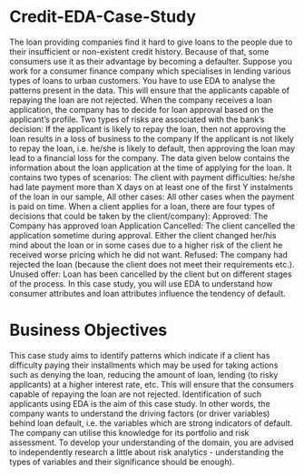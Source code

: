 # Credit-EDA-Case-Study
The loan providing companies find it hard to give loans to the people due to their insufficient or non-existent credit history. Because of that, some consumers use it as their advantage by becoming a defaulter. Suppose you work for a consumer finance company which specialises in lending various types of loans to urban customers. You have to use EDA to analyse the patterns present in the data. This will ensure that the applicants capable of repaying the loan are not rejected. When the company receives a loan application, the company has to decide for loan approval based on the applicant’s profile. Two types of risks are associated with the bank’s decision: If the applicant is likely to repay the loan, then not approving the loan results in a loss of business to the company If the applicant is not likely to repay the loan, i.e. he/she is likely to default, then approving the loan may lead to a financial loss for the company. The data given below contains the information about the loan application at the time of applying for the loan. It contains two types of scenarios: The client with payment difficulties: he/she had late payment more than X days on at least one of the first Y instalments of the loan in our sample, All other cases: All other cases when the payment is paid on time. When a client applies for a loan, there are four types of decisions that could be taken by the client/company): Approved: The Company has approved loan Application Cancelled: The client cancelled the application sometime during approval. Either the client changed her/his mind about the loan or in some cases due to a higher risk of the client he received worse pricing which he did not want. Refused: The company had rejected the loan (because the client does not meet their requirements etc.). Unused offer: Loan has been cancelled by the client but on different stages of the process. In this case study, you will use EDA to understand how consumer attributes and loan attributes influence the tendency of default.

# Business Objectives
This case study aims to identify patterns which indicate if a client has difficulty paying their installments which may be used for taking actions such as denying the loan, reducing the amount of loan, lending (to risky applicants) at a higher interest rate, etc. This will ensure that the consumers capable of repaying the loan are not rejected. Identification of such applicants using EDA is the aim of this case study. In other words, the company wants to understand the driving factors (or driver variables) behind loan default, i.e. the variables which are strong indicators of default. The company can utilise this knowledge for its portfolio and risk assessment. To develop your understanding of the domain, you are advised to independently research a little about risk analytics - understanding the types of variables and their significance should be enough).
